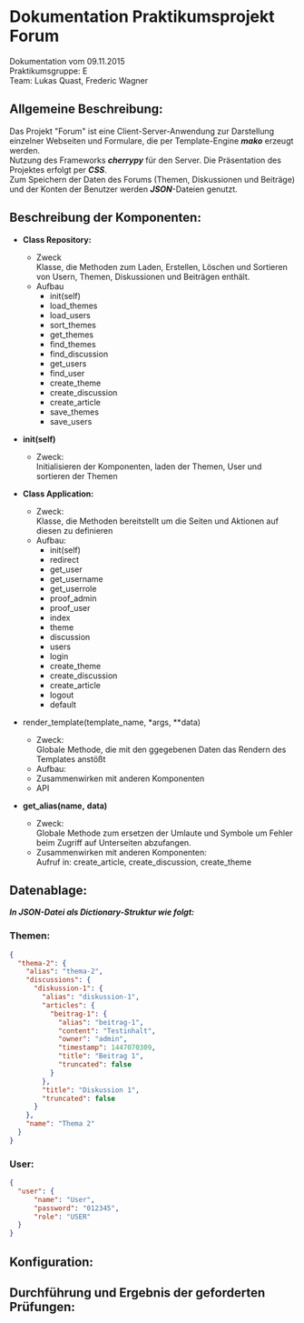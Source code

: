 # Dokumentation Praktikumsprojekt Forum
Dokumentation vom 09.11.2015 <br />
Praktikumsgruppe: E <br />
Team: Lukas Quast, Frederic Wagner <br />

## Allgemeine Beschreibung:
 Das Projekt "Forum" ist eine Client-Server-Anwendung zur Darstellung einzelner Webseiten und Formulare, die per Template-Engine **_mako_** erzeugt werden. <br />
 Nutzung des Frameworks **_cherrypy_** für den Server. Die Präsentation des Projektes erfolgt per **_CSS_**. <br />
 Zum Speichern der Daten des Forums (Themen, Diskussionen und Beiträge) und der Konten der Benutzer werden **_JSON_**-Dateien genutzt.<br />

## Beschreibung der Komponenten:
- **Class Repository:**
    + Zweck <br />
        Klasse, die Methoden zum Laden, Erstellen, Löschen und Sortieren von Usern, Themen, Diskussionen und Beiträgen enthält.
    + Aufbau <br />
        + init(self)
        + load_themes
        + load_users
        + sort_themes
        + get_themes
        + find_themes
        + find_discussion
        + get_users
        + find_user
        + create_theme
        + create_discussion
        + create_article
        + save_themes
        + save_users

- **init(self)**
    + Zweck: <br />
        Initialisieren der Komponenten, laden der Themen, User und sortieren der Themen


- **Class Application:**
    + Zweck: <br />
        Klasse, die Methoden bereitstellt um die Seiten und Aktionen auf diesen zu definieren
    + Aufbau: <br />
        + init(self)
        + redirect
        + get_user
        + get_username
        + get_userrole
        + proof_admin
        + proof_user
        + index
        + theme
        + discussion
        + users
        + login
        + create_theme
        + create_discussion
        + create_article
        + logout
        + default

- render_template(template_name, *args, **data)
    + Zweck: <br />
        Globale Methode, die mit den ggegebenen Daten das Rendern des Templates anstößt
    + Aufbau: <br />
    + Zusammenwirken mit anderen Komponenten
    + API

- **get_alias(name,** **data)**
    + Zweck: <br />
        Globale Methode zum ersetzen der Umlaute und Symbole um Fehler beim Zugriff auf Unterseiten abzufangen.
    + Zusammenwirken mit anderen Komponenten: <br />
        Aufruf in: create_article, create_discussion, create_theme

## Datenablage:
**_In JSON-Datei als Dictionary-Struktur wie folgt:_**

### Themen:
```json
{
  "thema-2": {
    "alias": "thema-2",
    "discussions": {
      "diskussion-1": {
        "alias": "diskussion-1",
        "articles": {
          "beitrag-1": {
            "alias": "beitrag-1",
            "content": "Testinhalt",
            "owner": "admin",
            "timestamp": 1447070309,
            "title": "Beitrag 1",
            "truncated": false
          }
        },
        "title": "Diskussion 1",
        "truncated": false
      }
    },
    "name": "Thema 2"
  }
}
```
### User:
```json
{
  "user": {
      "name": "User",
      "password": "012345",
      "role": "USER"
  }
}
```

## Konfiguration:

## Durchführung und Ergebnis der geforderten Prüfungen: